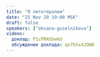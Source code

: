 ```yaml
---
title: "О литотерапии"
date: "25 Nov 20 19:00 MSK"
draft: false
speakers: ["oksana-guselnikova"]
videos:
  доклад: P1cPRKGbeKU
  обсуждение доклада: qn7bSx4JQW8 
---
```

